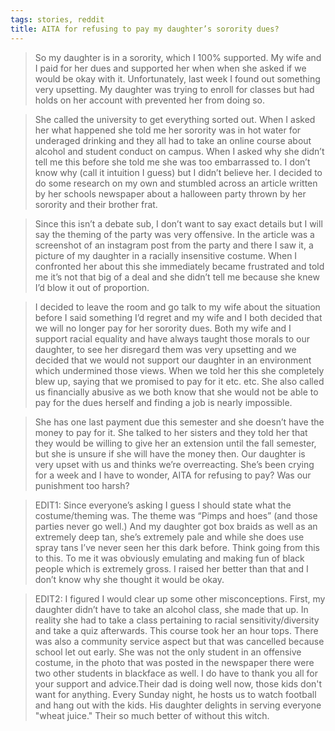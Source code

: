 ```yaml
---
tags: stories, reddit
title: AITA for refusing to pay my daughter’s sorority dues?
---
```

> So my daughter is in a sorority, which I 100% supported. My wife and I paid for her dues and supported her when when she asked if we would be okay with it. Unfortunately, last week I found out something very upsetting. My daughter was trying to enroll for classes but had holds on her account with prevented her from doing so.

> She called the university to get everything sorted out. When I asked her what happened she told me her sorority was in hot water for underaged drinking and they all had to take an online course about alcohol and student conduct on campus. When I asked why she didn’t tell me this before she told me she was too embarrassed to. I don’t know why (call it intuition I guess) but I didn’t believe her. I decided to do some research on my own and stumbled across an article written by her schools newspaper about a halloween party thrown by her sorority and their brother frat.

> Since this isn’t a debate sub, I don’t want to say exact details but I will say the theming of the party was very offensive. In the article was a screenshot of an instagram post from the party and there I saw it, a picture of my daughter in a racially insensitive costume. When I confronted her about this she immediately became frustrated and told me it’s not that big of a deal and she didn’t tell me because she knew I’d blow it out of proportion.

> I decided to leave the room and go talk to my wife about the situation before I said something I’d regret and my wife and I both decided that we will no longer pay for her sorority dues. Both my wife and I support racial equality and have always taught those morals to our daughter, to see her disregard them was very upsetting and we decided that we would not support our daughter in an environment which undermined those views. When we told her this she completely blew up, saying that we promised to pay for it etc. etc. She also called us financially abusive as we both know that she would not be able to pay for the dues herself and finding a job is nearly impossible.

> She has one last payment due this semester and she doesn’t have the money to pay for it. She talked to her sisters and they told her that they would be willing to give her an extension until the fall semester, but she is unsure if she will have the money then. Our daughter is very upset with us and thinks we’re overreacting. She’s been crying for a week and I have to wonder, AITA for refusing to pay? Was our punishment too harsh?

> EDIT1: Since everyone’s asking I guess I should state what the costume/theming was. The theme was “Pimps and hoes” (and those parties never go well.) And my daughter got box braids as well as an extremely deep tan, she’s extremely pale and while she does use spray tans I’ve never seen her this dark before. Think going from this to this. To me it was obviously emulating and making fun of black people which is extremely gross. I raised her better than that and I don’t know why she thought it would be okay.

> EDIT2: I figured I would clear up some other misconceptions. First, my daughter didn’t have to take an alcohol class, she made that up. In reality she had to take a class pertaining to racial sensitivity/diversity and take a quiz afterwards. This course took her an hour tops. There was also a community service aspect but that was cancelled because school let out early. She was not the only student in an offensive costume, in the photo that was posted in the newspaper there were two other students in blackface as well. I do have to thank you all for your support and advice.Their dad is doing well now, those kids don't want for anything. Every Sunday night, he hosts us to watch football and hang out with the kids. His daughter delights in serving everyone "wheat juice." Their so much better of without this witch.
